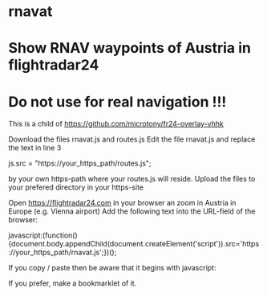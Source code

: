 # rnavat
# Show RNAV waypoints of Austria in flightradar24
# Do not use for real navigation !!!


This is a child of
https://github.com/microtony/fr24-overlay-vhhk


Download the files rnavat.js and routes.js
Edit the file rnavat.js and replace the text in line 3

js.src = "https://your_https_path/routes.js";

by your own https-path where your routes.js will reside.
Upload the files to your prefered directory in your https-site


Open https://flightradar24.com in your browser an zoom in Austria in Europe (e.g. Vienna airport)
Add the following text into the URL-field of the browser:

javascript:(function(){document.body.appendChild(document.createElement('script')).src='https://your_https_path/rnavat.js';})();

If you copy / paste then be aware that it begins with
javascript:


If you prefer, make a bookmarklet of it.
